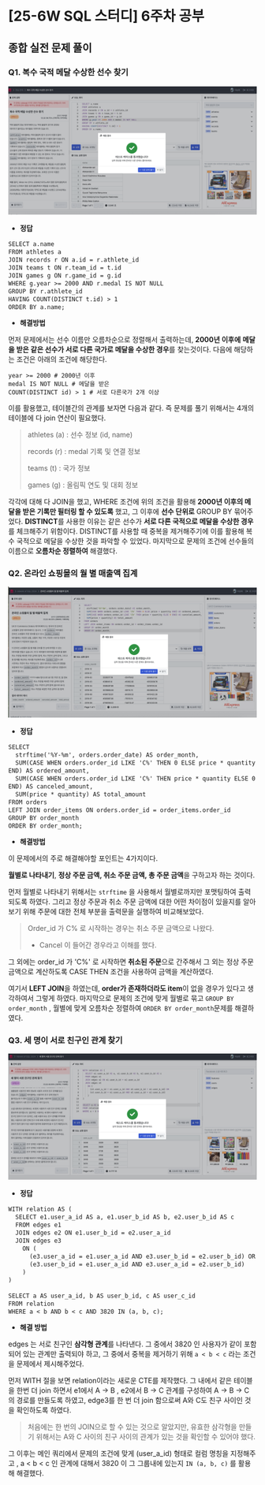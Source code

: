 # [25-6W SQL 스터디] 6주차 공부 

## 종합 실전 문제 풀이 

### Q1. 복수 국적 메달 수상한 선수 찾기 

<!-- 문제 풀이 사진 -->
![alt text](../../image/Week6_1.png)

- **정답**

~~~mysql
SELECT a.name
FROM athletes a
JOIN records r ON a.id = r.athlete_id
JOIN teams t ON r.team_id = t.id
JOIN games g ON r.game_id = g.id
WHERE g.year >= 2000 AND r.medal IS NOT NULL
GROUP BY r.athlete_id
HAVING COUNT(DISTINCT t.id) > 1
ORDER BY a.name;
~~~

- **해결방법** 

먼저 문제에서는 선수 이름만 오름차순으로 정렬해서 출력하는데, **2000년 이후에** **메달을 받은 같은 선수가 서로 다른 국가로 메달을 수상한 경우**를 찾는것이다. 다음에 해당하는 조건은 아래의 조건에 해당한다. 

~~~mysql
year >= 2000 # 2000년 이후
medal IS NOT NULL # 메달을 받은
COUNT(DISTINCT id) > 1 # 서로 다른국가 2개 이상
~~~

이를 활용했고, 테이블간의 관계를 보자면 다음과 같다. 즉 문제를 풀기 위해서는 4개의 테이블에 다 join 연산이 필요했다. 

> athletes (a) : 선수 정보 (id, name)
>
> records (r) : medal 기록 및 연결 정보 
>
> teams (t) : 국가 정보 
>
> games (g) : 올림픽 연도 및 대회 정보 

각각에 대해 다 JOIN을 했고, WHERE 조건에 위의 조건을 활용해 **2000년 이후의 메달을 받은 기록만 필터링 할 수 있도록** 했고, 그 이후에 **선수 단위로** GROUP BY 묶어주었다. **DISTINCT**를 사용한 이유는 같은 선수가 **서로 다른 국적으로 메달을 수상한 경우**를 체크해주기 위함이다. DISTINCT를 사용할 때 중복을 제거해주기에 이를 활용해 복수 국적으로 메달을 수상한 것을 파악할 수 있었다. 마지막으로 문제의 조건에 선수들의 이름으로 **오름차순 정렬하여** 해결했다. 



### Q2. 온라인 쇼핑몰의 월 별 매출액 집계

<!-- 문제풀이 사진2 -->
![alt text](../../image/Week6_2.png)


- **정답**

~~~mysql
SELECT 
  strftime('%Y-%m', orders.order_date) AS order_month,
  SUM(CASE WHEN orders.order_id LIKE 'C%' THEN 0 ELSE price * quantity END) AS ordered_amount,
  SUM(CASE WHEN orders.order_id LIKE 'C%' THEN price * quantity ELSE 0 END) AS canceled_amount,
  SUM(price * quantity) AS total_amount
FROM orders
LEFT JOIN order_items ON orders.order_id = order_items.order_id
GROUP BY order_month
ORDER BY order_month;
~~~

- **해결방법**

이 문제에서의 주로 해결해야할 포인트는 4가지이다.

**월별로 나타내기**, **정상 주문 금액, 취소 주문 금액, 총 주문 금액**을 구하고자 하는 것이다. 

먼저 월별로 나타내기 위해서는 `strftime` 을 사용해서 월별로까지만 포맷팅하여 출력되도록 하였다. 그리고 정상 주문과 취소 주문 금액에 대한 어떤 차이점이 있을지를 알아보기 위해 주문에 대한 전체 부분을 출력문을 실행하여 비교해보았다. 

> Order_id 가 C% 로 시작하는 경우는 취소 주문 금액으로 나왔다. 
>
> - Cancel 이 들어간 경우라고 이해를 했다. 

그 외에는 order_id 가 'C%' 로 시작하면 **취소된 주문**으로 간주해서 그 외는 정상 주문 금액으로 계산하도록 CASE THEN  조건을 사용하여 금액을 계산하였다. 

여기서 **LEFT JOIN**을 하였는데, **order가 존재하더라도 item**이 없을 경우가 있다고 생각하여서 그렇게 하였다. 마지막으로 문제의 조건에 맞게 월별로 묶고 `GROUP BY order_month` , 월별에 맞게 오름차순 정렬하여 `ORDER BY order_month`문제를 해결하였다. 



### Q3. 세 명이 서로 친구인 관계 찾기

<!-- 문제 풀이 사진3 -->
![alt text](../../image/Week6_3.png)


- **정답**

~~~mysql
WITH relation AS (
  SELECT e1.user_a_id AS a, e1.user_b_id AS b, e2.user_b_id AS c
  FROM edges e1
  JOIN edges e2 ON e1.user_b_id = e2.user_a_id
  JOIN edges e3 
    ON (
      (e3.user_a_id = e1.user_a_id AND e3.user_b_id = e2.user_b_id) OR
      (e3.user_b_id = e1.user_a_id AND e3.user_a_id = e2.user_b_id)
    )
)

SELECT a AS user_a_id, b AS user_b_id, c AS user_c_id
FROM relation
WHERE a < b AND b < c AND 3820 IN (a, b, c);
~~~



- **해결 방법**

edges 는 서로 친구인 **삼각형 관계**를 나타낸다. 그 중에서 3820 인 사용자가 같이 포함되어 있는 관계만 출력되야 하고, 그 중에서 중복을 제거하기 위해 `a < b < c` 라는 조건을 문제에서 제시해주었다. 

먼저 WITH 절을 보면 relation이라는 새로운 CTE를 제작했다. 그 내에서 같은 테이블을 한번 더 join 하면서 e1에서 A -> B , e2에서 B -> C 관계를 구성하여 A -> B -> C 의 경로를 만들도록 하였고, edge3를 한 번 더 join 함으로써 A와 C도 친구 사이인 것을 확인하도록 하였다. 

> 처음에는 한 번의 JOIN으로 할 수 있는 것으로 알았지만, 유효한 삼각형을 만들기 위해서는 A와 C 사이의 친구 사이의 관계가 있는 것을 확인할 수 있어야 했다.

그 이후는 메인 쿼리에서 문제의 조건에 맞게 (user_a_id)  형태로 컬럼 명칭을 지정해주고 , a < b < c 인 관계에 대해서 3820 이 그 그룹내에 있는지 `IN (a, b, c)` 를 활용해 해결했다. 









